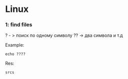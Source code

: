 # Linux


### 1: find files
  ? - > поиск по одному символу
  ?? -> два символа 
  и т.д
 
 Example:
 
    echo ????
 Res:
 
    srcs
